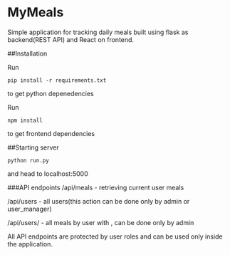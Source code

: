# MyMeals

Simple application for tracking daily meals built using flask as backend(REST API) and React on frontend.


##Installation

Run

    pip install -r requirements.txt 
to get python depenedencies

Run

    npm install 
to get frontend dependencies


##Starting server

    python run.py

and head to localhost:5000


###API endpoints
/api/meals - retrieving current user meals

/api/users - all users(this action can be done only by admin or user_manager)

/api/users/<username> - all meals by user with <username>, can be done only by admin

All API endpoints are protected by user roles and can be used only inside the application.
